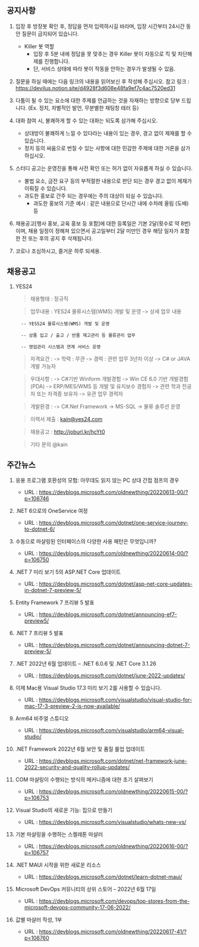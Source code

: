 ## 공지사항
1) 입장 후 방장봇 확인 후, 정답을 먼저 입력하시길 바라며, 입장 시간부터 24시간 동안 질문이 금지되어 있습니다.
   - Killer 봇 역할
        * 입장 후 5분 내에 정답을 못 맞추는 경우 Killer 봇이 자동으로 킥 및 차단해제를 진행합니다.
        * 단, 서비스 상태에 따라 봇이 작동을 안하는 경우가 발생될 수 있음.

2) 질문을 하실 때에는 다음 링크의 내용을 읽어보신 후 작성해 주십시오.
   참고 링크 : https://devilus.notion.site/d4928f3d608e48fa9ef7c4ac7520ed31

3) 다툼이 될 수 있는 요소에 대한 주제를 언급하는 것을 자재하는 방향으로 당부 드립니다.
   (Ex. 정치, 차별적인 발언, 무분별한 채팅창 테러 등)

4) 대화 참여 시, 불쾌하게 할 수 있는 대화는 되도록 삼가해 주십시오.
    - 상대방이 불쾌하게 느낄 수 있다라는 내용이 있는 경우, 경고 없이 제재를 할 수 있습니다.
    - 정치 등의 싸움으로 번질 수 있는 사항에 대한 민감한 주제에 대한 거론을 삼가하십시오.

5) 스터디 공고는 운영진을 통해 사전 확인 또는 허가 없이 자유롭게 하실 수 있습니다.
    - 불법 요소, 금전 요구 등의 부적절한 내용으로 판단 되는 경우 경고 없이 제재가 이뤄질 수 있습니다.
    - 과도한 홍보로 간주 되는 경우에는 주의 대상이 되실 수 있습니다.
        * 과도한 홍보의 기준 예시 : 같은 내용으로 단시간 내에 수차례 올림 (도배) 등

6) 채용공고[행사 홍보, 교육 홍보 등 포함]에 대한 등록일은 기본 2달(횟수로 약 8번)이며,
   채용 일정이 정해져 있으면서 공고일부터 2달 미만인 경우 해당 일자가 포함한 전 또는 후의 공지 후 삭제됩니다.

7) 코로나 조심하시고, 즐거운 하루 되세용.

## 채용공고
1) YES24

   > 채용형태 : 정규직

   > 업무내용 : YES24 물류시스템(WMS) 개발 및 운영
      -> 상세 업무 내용
        
         -- YESS24 물류시스템(WMS) 개발 및 운영
        
         -- 상품 입고 / 출고 / 반품 재고관리 등 물류관리 업무
        
         -- 영업관리 시스템과 연계 서비스 운영
  
   > 자격요건 :
      -> 학력 : 무관
      -> 경력 : 관련 업무 3년차 이상
      -> C# or JAVA 개발 가능자
    
   > 우대사항 :
      -> C#기반 Winform 개발경험
      -> Win CE 6.0 기반 개발경험(PDA)
      -> ERP/MES/WMS 등 개발 및 유지보수 경험자
      -> 관련 학과 전공자 또는 자격증 보유자
      -> 유관 업무 경력자
    
   > 개발환경 :
      -> C#.Net Framework
      -> MS-SQL
      -> 물류 솔루션 운영
    
   > 이력서 제출 : kain@yes24.com
  
   > 채용공고 : http://joburl.kr/hcYt0
  
   > 기타 문의 @kain

## 주간뉴스
1) 응용 프로그램 호환성의 모험: 아무데도 읽지 않는 PC 상대 간접 점프의 경우
    - URL : https://devblogs.microsoft.com/oldnewthing/20220613-00/?p=106746

2) .NET 6으로의 OneService 여정
    - URL : https://devblogs.microsoft.com/dotnet/one-service-journey-to-dotnet-6/

3) 수동으로 마샬링된 인터페이스의 다양한 사용 패턴은 무엇입니까?
    - URL : https://devblogs.microsoft.com/oldnewthing/20220614-00/?p=106750

4) .NET 7 미리 보기 5의 ASP.NET Core 업데이트
    - URL : https://devblogs.microsoft.com/dotnet/asp-net-core-updates-in-dotnet-7-preview-5/

5) Entity Framework 7 프리뷰 5 발표
    - URL : https://devblogs.microsoft.com/dotnet/announcing-ef7-preview5/

6) .NET 7 프리뷰 5 발표
    - URL : https://devblogs.microsoft.com/dotnet/announcing-dotnet-7-preview-5/

7) .NET 2022년 6월 업데이트 – .NET 6.0.6 및 .NET Core 3.1.26
    - URL : https://devblogs.microsoft.com/dotnet/june-2022-updates/

8) 이제 Mac용 Visual Studio 17.3 미리 보기 2를 사용할 수 있습니다.
    - URL : https://devblogs.microsoft.com/visualstudio/visual-studio-for-mac-17-3-preview-2-is-now-available/

9) Arm64 비주얼 스튜디오
    - URL : https://devblogs.microsoft.com/visualstudio/arm64-visual-studio/

10) .NET Framework 2022년 6월 보안 및 품질 롤업 업데이트
    - URL : https://devblogs.microsoft.com/dotnet/net-framework-june-2022-security-and-quality-rollup-updates/

11) COM 마샬링이 수행되는 방식의 메커니즘에 대한 초기 살펴보기
    - URL : https://devblogs.microsoft.com/oldnewthing/20220615-00/?p=106753

12) Visual Studio의 새로운 기능: 집으로 만들기
    - URL : https://devblogs.microsoft.com/visualstudio/whats-new-vs/

13) 기본 마샬링을 수행하는 스켈레톤 마샬러
    - URL : https://devblogs.microsoft.com/oldnewthing/20220616-00/?p=106757

14) .NET MAUI 시작을 위한 새로운 리소스
    - URL : https://devblogs.microsoft.com/dotnet/learn-dotnet-maui/

15) Microsoft DevOps 커뮤니티의 상위 스토어 – 2022년 6월 17일
    - URL : https://devblogs.microsoft.com/devops/top-stores-from-the-microsoft-devops-community-17-06-2022/

16) 값별 마샬러 작성, 1부
    - URL : https://devblogs.microsoft.com/oldnewthing/20220617-41/?p=106760
